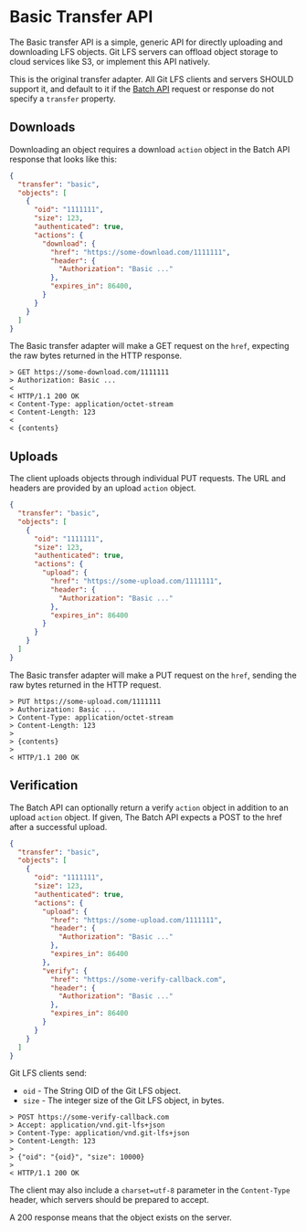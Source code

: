 # Basic Transfer API

The Basic transfer API is a simple, generic API for directly uploading and
downloading LFS objects. Git LFS servers can offload object storage to cloud
services like S3, or implement this API natively.

This is the original transfer adapter. All Git LFS clients and servers SHOULD
support it, and default to it if the [Batch API](./batch.md) request or response
do not specify a `transfer` property.

## Downloads

Downloading an object requires a download `action` object in the Batch API
response that looks like this:

```json
{
  "transfer": "basic",
  "objects": [
    {
      "oid": "1111111",
      "size": 123,
      "authenticated": true,
      "actions": {
        "download": {
          "href": "https://some-download.com/1111111",
          "header": {
            "Authorization": "Basic ..."
          },
          "expires_in": 86400,
        }
      }
    }
  ]
}
```

The Basic transfer adapter will make a GET request on the `href`, expecting the
raw bytes returned in the HTTP response.

```
> GET https://some-download.com/1111111
> Authorization: Basic ...
<
< HTTP/1.1 200 OK
< Content-Type: application/octet-stream
< Content-Length: 123
<
< {contents}
```

## Uploads

The client uploads objects through individual PUT requests. The URL and headers
are provided by an upload `action` object.

```json
{
  "transfer": "basic",
  "objects": [
    {
      "oid": "1111111",
      "size": 123,
      "authenticated": true,
      "actions": {
        "upload": {
          "href": "https://some-upload.com/1111111",
          "header": {
            "Authorization": "Basic ..."
          },
          "expires_in": 86400
        }
      }
    }
  ]
}
```

The Basic transfer adapter will make a PUT request on the `href`, sending the
raw bytes returned in the HTTP request.

```
> PUT https://some-upload.com/1111111
> Authorization: Basic ...
> Content-Type: application/octet-stream
> Content-Length: 123
>
> {contents}
>
< HTTP/1.1 200 OK
```

## Verification

The Batch API can optionally return a verify `action` object in addition to an
upload `action` object. If given, The Batch API expects a POST to the href
after a successful upload.

```json
{
  "transfer": "basic",
  "objects": [
    {
      "oid": "1111111",
      "size": 123,
      "authenticated": true,
      "actions": {
        "upload": {
          "href": "https://some-upload.com/1111111",
          "header": {
            "Authorization": "Basic ..."
          },
          "expires_in": 86400
        },
        "verify": {
          "href": "https://some-verify-callback.com",
          "header": {
            "Authorization": "Basic ..."
          },
          "expires_in": 86400
        }
      }
    }
  ]
}
```

Git LFS clients send:

* `oid` - The String OID of the Git LFS object.
* `size` - The integer size of the Git LFS object, in bytes.

```
> POST https://some-verify-callback.com
> Accept: application/vnd.git-lfs+json
> Content-Type: application/vnd.git-lfs+json
> Content-Length: 123
>
> {"oid": "{oid}", "size": 10000}
>
< HTTP/1.1 200 OK
```

The client may also include a `charset=utf-8` parameter in the
`Content-Type` header, which servers should be prepared to accept.

A 200 response means that the object exists on the server.
